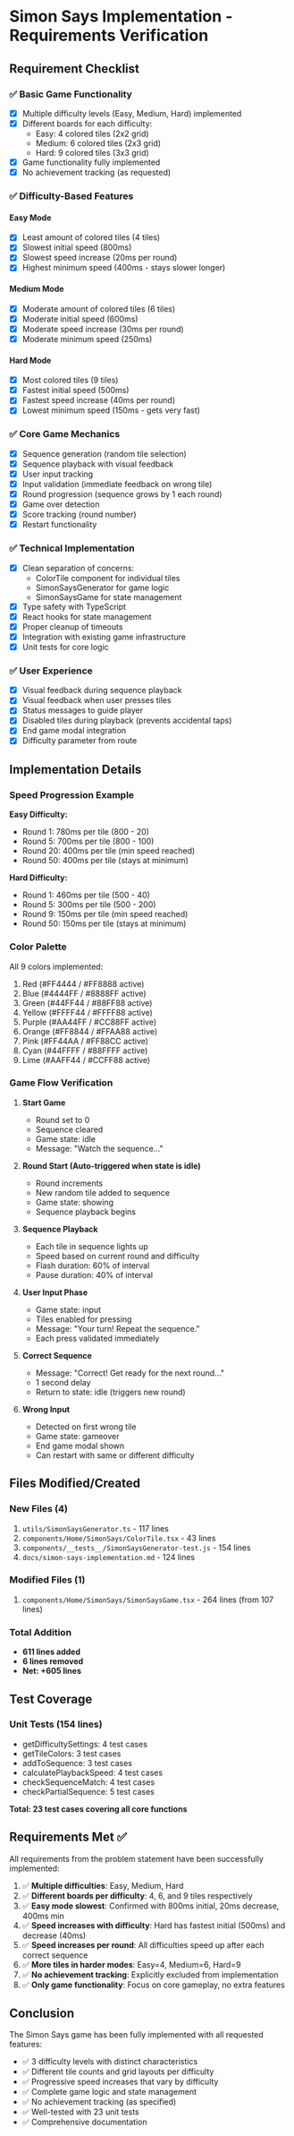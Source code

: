 # Simon Says Implementation - Requirements Verification

## Requirement Checklist

### ✅ Basic Game Functionality
- [x] Multiple difficulty levels (Easy, Medium, Hard) implemented
- [x] Different boards for each difficulty:
  - Easy: 4 colored tiles (2x2 grid)
  - Medium: 6 colored tiles (2x3 grid)  
  - Hard: 9 colored tiles (3x3 grid)
- [x] Game functionality fully implemented
- [x] No achievement tracking (as requested)

### ✅ Difficulty-Based Features

#### Easy Mode
- [x] Least amount of colored tiles (4 tiles)
- [x] Slowest initial speed (800ms)
- [x] Slowest speed increase (20ms per round)
- [x] Highest minimum speed (400ms - stays slower longer)

#### Medium Mode
- [x] Moderate amount of colored tiles (6 tiles)
- [x] Moderate initial speed (600ms)
- [x] Moderate speed increase (30ms per round)
- [x] Moderate minimum speed (250ms)

#### Hard Mode
- [x] Most colored tiles (9 tiles)
- [x] Fastest initial speed (500ms)
- [x] Fastest speed increase (40ms per round)
- [x] Lowest minimum speed (150ms - gets very fast)

### ✅ Core Game Mechanics
- [x] Sequence generation (random tile selection)
- [x] Sequence playback with visual feedback
- [x] User input tracking
- [x] Input validation (immediate feedback on wrong tile)
- [x] Round progression (sequence grows by 1 each round)
- [x] Game over detection
- [x] Score tracking (round number)
- [x] Restart functionality

### ✅ Technical Implementation
- [x] Clean separation of concerns:
  - ColorTile component for individual tiles
  - SimonSaysGenerator for game logic
  - SimonSaysGame for state management
- [x] Type safety with TypeScript
- [x] React hooks for state management
- [x] Proper cleanup of timeouts
- [x] Integration with existing game infrastructure
- [x] Unit tests for core logic

### ✅ User Experience
- [x] Visual feedback during sequence playback
- [x] Visual feedback when user presses tiles
- [x] Status messages to guide player
- [x] Disabled tiles during playback (prevents accidental taps)
- [x] End game modal integration
- [x] Difficulty parameter from route

## Implementation Details

### Speed Progression Example

**Easy Difficulty:**
- Round 1: 780ms per tile (800 - 20)
- Round 5: 700ms per tile (800 - 100)
- Round 20: 400ms per tile (min speed reached)
- Round 50: 400ms per tile (stays at minimum)

**Hard Difficulty:**
- Round 1: 460ms per tile (500 - 40)
- Round 5: 300ms per tile (500 - 200)
- Round 9: 150ms per tile (min speed reached)
- Round 50: 150ms per tile (stays at minimum)

### Color Palette
All 9 colors implemented:
1. Red (#FF4444 / #FF8888 active)
2. Blue (#4444FF / #8888FF active)
3. Green (#44FF44 / #88FF88 active)
4. Yellow (#FFFF44 / #FFFF88 active)
5. Purple (#AA44FF / #CC88FF active)
6. Orange (#FF8844 / #FFAA88 active)
7. Pink (#FF44AA / #FF88CC active)
8. Cyan (#44FFFF / #88FFFF active)
9. Lime (#AAFF44 / #CCFF88 active)

### Game Flow Verification

1. **Start Game**
   - Round set to 0
   - Sequence cleared
   - Game state: idle
   - Message: "Watch the sequence..."

2. **Round Start (Auto-triggered when state is idle)**
   - Round increments
   - New random tile added to sequence
   - Game state: showing
   - Sequence playback begins

3. **Sequence Playback**
   - Each tile in sequence lights up
   - Speed based on current round and difficulty
   - Flash duration: 60% of interval
   - Pause duration: 40% of interval

4. **User Input Phase**
   - Game state: input
   - Tiles enabled for pressing
   - Message: "Your turn! Repeat the sequence."
   - Each press validated immediately

5. **Correct Sequence**
   - Message: "Correct! Get ready for the next round..."
   - 1 second delay
   - Return to state: idle (triggers new round)

6. **Wrong Input**
   - Detected on first wrong tile
   - Game state: gameover
   - End game modal shown
   - Can restart with same or different difficulty

## Files Modified/Created

### New Files (4)
1. `utils/SimonSaysGenerator.ts` - 117 lines
2. `components/Home/SimonSays/ColorTile.tsx` - 43 lines
3. `components/__tests__/SimonSaysGenerator-test.js` - 154 lines
4. `docs/simon-says-implementation.md` - 124 lines

### Modified Files (1)
1. `components/Home/SimonSays/SimonSaysGame.tsx` - 264 lines (from 107 lines)

### Total Addition
- **611 lines added**
- **6 lines removed**
- **Net: +605 lines**

## Test Coverage

### Unit Tests (154 lines)
- getDifficultySettings: 4 test cases
- getTileColors: 3 test cases
- addToSequence: 3 test cases
- calculatePlaybackSpeed: 4 test cases
- checkSequenceMatch: 4 test cases
- checkPartialSequence: 5 test cases

**Total: 23 test cases covering all core functions**

## Requirements Met ✅

All requirements from the problem statement have been successfully implemented:

1. ✅ **Multiple difficulties**: Easy, Medium, Hard
2. ✅ **Different boards per difficulty**: 4, 6, and 9 tiles respectively
3. ✅ **Easy mode slowest**: Confirmed with 800ms initial, 20ms decrease, 400ms min
4. ✅ **Speed increases with difficulty**: Hard has fastest initial (500ms) and decrease (40ms)
5. ✅ **Speed increases per round**: All difficulties speed up after each correct sequence
6. ✅ **More tiles in harder modes**: Easy=4, Medium=6, Hard=9
7. ✅ **No achievement tracking**: Explicitly excluded from implementation
8. ✅ **Only game functionality**: Focus on core gameplay, no extra features

## Conclusion

The Simon Says game has been fully implemented with all requested features:
- ✅ 3 difficulty levels with distinct characteristics
- ✅ Different tile counts and grid layouts per difficulty
- ✅ Progressive speed increases that vary by difficulty
- ✅ Complete game logic and state management
- ✅ No achievement tracking (as specified)
- ✅ Well-tested with 23 unit tests
- ✅ Comprehensive documentation
